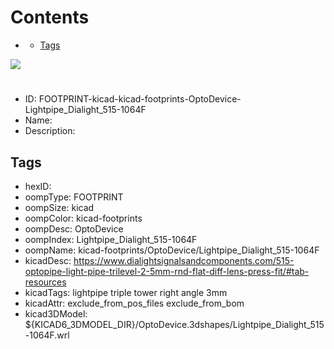 



Contents
========

* [](#)
	* [Tags](#tags)
  
![][im]
# 

- ID: FOOTPRINT-kicad-kicad-footprints-OptoDevice-Lightpipe_Dialight_515-1064F
- Name: 
- Description: 

## Tags

- hexID: 
- oompType: FOOTPRINT
- oompSize: kicad
- oompColor: kicad-footprints
- oompDesc: OptoDevice
- oompIndex: Lightpipe_Dialight_515-1064F
- oompName: kicad-footprints/OptoDevice/Lightpipe_Dialight_515-1064F
- kicadDesc: https://www.dialightsignalsandcomponents.com/515-optopipe-light-pipe-trilevel-2-5mm-rnd-flat-diff-lens-press-fit/#tab-resources
- kicadTags: lightpipe triple tower right angle 3mm
- kicadAttr: exclude_from_pos_files exclude_from_bom
- kicad3DModel: ${KICAD6_3DMODEL_DIR}/OptoDevice.3dshapes/Lightpipe_Dialight_515-1064F.wrl



[im]: image.png
